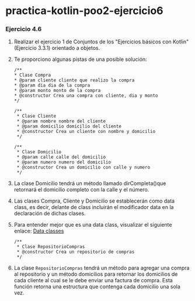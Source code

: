 # practica-kotlin-poo2-ejercicio6

### **Ejercicio 4.6**

1. Realizar el ejercicio 1 de Conjuntos de los "Ejercicios básicos con Kotlin" (Ejercicio 3.3.1) orientado a objetos.

2. Te proporciono algunas pistas de una posible solución:

   ```
   /**
   * Clase Compra
   * @param cliente cliente que realizo la compra
   * @param dia dia de la compra
   * @param monto monto de la compra
   * @constructor Crea una compra con cliente, dia y monto
   */
   ```
   ```
   /**
    * Clase Cliente
    * @param nombre nombre del cliente
    * @param domicilio domicilio del cliente
    * @constructor Crea un cliente con nombre y domicilio
    */
    ```
   ```      
   /**
    * Clase Domicilio
    * @param calle calle del domicilio
    * @param numero numero del domicilio
    * @constructor Crea un domicilio con calle y numero
    */
   ```

3. La clase Domicilio tendrá un método llamado dirCompleta()que retornará el domicilio completo con la calle y el número.

4. Las clases Compra, Cliente y Domicilio se establecerán como data class, es decir, delante de class incluirán el modificador data en la declaración de dichas clases.

5. Para entender mejor que es una data class, visualizar el siguiente enlace: [Data classes](https://revilofe.github.io/section1/u04/teoria/PROG-U4.3.-kotlinPOO/#data-classes)

   ```
   /**
    * Clase RepositorioCompras
    * @constructor Crea un repositorio de compras
    */
   ```

6. La clase `RepositorioCompras` tendrá un método para agregar una compra al repositorio y un método domicilios para retornar los domicilios de cada cliente al cual se le debe enviar una factura de compra.
   Esta función retorna una estructura que contenga cada domicilio una sola vez.
